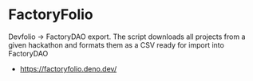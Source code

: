 # FactoryFolio

Devfolio → FactoryDAO export. The script downloads all projects from a given hackathon and formats them as a CSV ready for import into FactoryDAO

* https://factoryfolio.deno.dev/